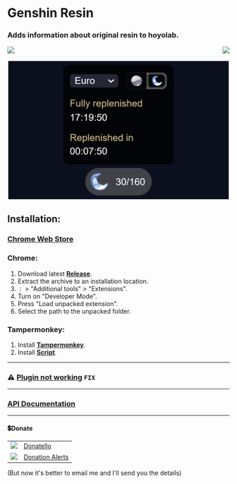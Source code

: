 # Genshin Resin

### Adds information about original resin to hoyolab.

<p align="right">
    <img align="left" src="https://shields.io/badge/version-v2.1.0-blue">
    <a href="#donate"><img src="https://shields.io/badge/💲-Support_the_Project-2ea043"></a>
</p>
<p align="center">
    <img width="500px" src="github/images/preview-2-dark.png">
</p>

## Installation:

### [Chrome Web Store](https://chrome.google.com/webstore/detail/genshin-resin/kjplkomildkjihefphmmjbomchgggakf)

### Chrome:
  1. Download latest **[Release](https://github.com/SuperZombi/genshin-resin-api/releases)**.
  2. Extract the archive to an installation location.
  3. ```⋮``` > "Additional tools" > "Extensions".
  4. Turn on "Developer Mode".
  5. Press "Load unpacked extension".
  6. Select the path to the unpacked folder.

### Tampermonkey:
  1. Install **[Tampermonkey](https://www.tampermonkey.net/)**.
  2. Install **[Script](https://raw.githubusercontent.com/SuperZombi/genshin-resin-api/main/genshin-resin.user.js)**.

<hr>

### ⚠️ [Plugin not working](https://github.com/SuperZombi/genshin-resin-api/issues/1) `FIX`

<hr>

### <a href="https://genshin-api.superzombi.repl.co/docs">API Documentation</a>

<hr>

#### 💲Donate

<table>
  <tr>
    <td>
       <img width="18px" src="https://www.google.com/s2/favicons?domain=https://donatello.to&sz=256">
    </td>
    <td>
      <a href="https://donatello.to/super_zombi">Donatello</a>
    </td>
  </tr>
  <tr>
    <td>
       <img width="18px" src="https://www.google.com/s2/favicons?domain=https://www.donationalerts.com&sz=256">
    </td>
    <td>
      <a href="https://www.donationalerts.com/r/super_zombi">Donation Alerts</a>
    </td>
  </tr>
</table>
    
(But now it's better to email me and I'll send you the details)
